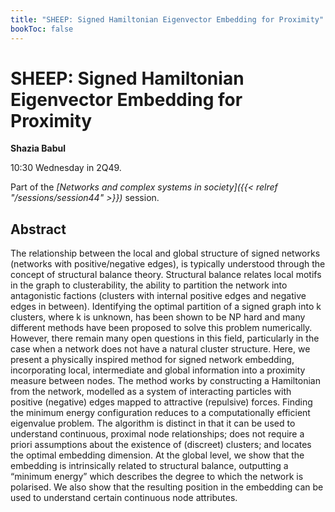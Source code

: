 ```yaml
---
title: "SHEEP: Signed Hamiltonian Eigenvector Embedding for Proximity"
bookToc: false
---
```


# SHEEP: Signed Hamiltonian Eigenvector Embedding for Proximity

**Shazia Babul**

10:30 Wednesday in 2Q49.

Part of the *[Networks and complex systems in society]({{< relref "/sessions/session44" >}})* session.

## Abstract

The relationship between the local and global structure of signed networks (networks with positive/negative edges), is typically understood through the concept of structural balance theory. Structural balance relates local motifs in the graph to clusterability, the ability to partition the network into antagonistic factions (clusters with internal positive edges and negative edges in between).  Identifying the optimal partition of a signed graph into k clusters, where k is unknown, has been shown to be NP hard and many different methods have been proposed to solve this problem numerically. However, there remain many open questions in this field, particularly in the case when a network does not have a natural cluster structure. Here, we present a physically inspired method for signed network embedding, incorporating local, intermediate and global information into a proximity measure between nodes. The method works by constructing a Hamiltonian from the network, modelled as a system of interacting particles with positive (negative) edges mapped to attractive (repulsive) forces. Finding the minimum energy configuration reduces to a computationally efficient eigenvalue problem.  The algorithm is distinct in that it can be used to understand continuous, proximal node relationships; does not require a priori assumptions about the existence of (discreet) clusters; and locates the optimal embedding dimension.  At the global level, we show that the embedding is intrinsically related to structural balance, outputting a “minimum energy” which describes the degree to which the network is polarised.  We also show that the resulting position in the embedding can be used to understand certain continuous node attributes. 


